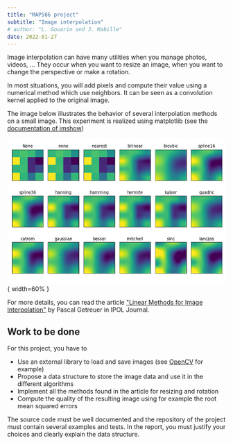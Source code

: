 ```yaml
---
title: "MAP586 project"
subtitle: "Image interpolation"
# author: "L. Gouarin and J. Mabille"
date: 2022-01-27
---
```


Image interpolation can have many utilities when you manage photos, videos, ... They occur when you want to resize an image, when you want to change the perspective or make a rotation.

In most situations, you will add pixels and compute their value using a numerical method which use neighbors. It can be seen as a convolution kernel applied to the original image.

The image below illustrates the behavior of several interpolation methods on a small image. This experiment is realized using matplotlib (see the [documentation of imshow](https://matplotlib.org/3.1.1/gallery/images_contours_and_fields/interpolation_methods.html))

![interpolation methods available for imshow](./figures/interpolation.png){ width=60% }

For more details, you can read the article ["Linear Methods for Image Interpolation"](https://www.ipol.im/pub/art/2011/g_lmii/revisions/2011-09-27/g_lmii.html) by Pascal Getreuer in IPOL Journal.

## Work to be done

For this project, you have to

- Use an external library to load and save images (see [OpenCV](https://opencv.org/) for example)
- Propose a data structure to store the image data and use it in the different algorithms
- Implement all the methods found in the article for resizing and rotation
- Compute the quality of the resulting image using for example the root mean squared errors

The source code must be well documented and the repository of the project must contain several examples and tests. In the report, you must justify your choices and clearly explain the data structure.

